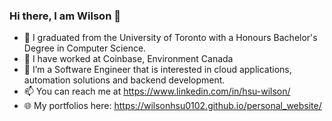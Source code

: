 ### Hi there, I am Wilson 👋
- 🔭 I graduated from the University of Toronto with a Honours Bachelor's Degree in Computer Science.
- 💼 I have worked at Coinbase, Environment Canada
- 🌱 I’m a Software Engineer that is interested in cloud applications, automation solutions and backend development.
- 📫 You can reach me at https://www.linkedin.com/in/hsu-wilson/
- 🌐 My portfolios here: https://wilsonhsu0102.github.io/personal_website/

